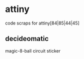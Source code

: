 attiny
======

code scraps for attiny[84|85|44|45]

decideomatic
------------
magic-8-ball circuit sticker
